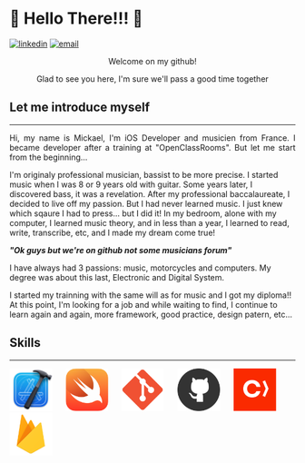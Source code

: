# 👋 Hello There!!! 👋
[![linkedin](https://img.shields.io/badge/linkedin--lightgrey?style=social&logo=linkedin)](https://www.linkedin.com/in/mickael-ruzel/)
[![email](https://img.shields.io/badge/email--lightgrey?style=social&logo=gmail)](mailto:mickael.ruzel@gmail.com)

<p align="center">Welcome on my github!</p>
<p align="center">Glad to see you here, I'm sure we'll pass a good time together</p>

## Let me introduce myself
***

<p align="justify">
Hi, my name is Mickael, I'm iOS Developer and musicien from France. 
I became developer after a training at "OpenClassRooms". But let me start from the beginning...

I'm originaly professional musician, bassist to be more precise. 
I started music when I was 8 or 9 years old with guitar.
Some years later, I discovered bass, it was a revelation.
After my professional baccalaureate, I decided to live off my passion. 
But I had never learned music.
I just knew which sqaure I had to press... but I did it! In my bedroom, alone with my computer, I learned music theory, 
and in less than a year, I learned to read, write, transcribe, etc, 
and I made my dream come true!

**_"Ok guys but we're on github not some musicians forum"_**

I have always had 3 passions: music, motorcycles and computers.
My degree was about this last, Electronic and Digital System.

I started my trainning with the same will as for music and I got my diploma!!
At this point, I'm looking for a job and while waiting to find, I continue to learn again and again, more framework, good practice, design patern, etc...   
</p>

## Skills
***

<img src="./assets/images/xcode.png" width="75" alt="Xcode">
&nbsp;&nbsp;&nbsp;&nbsp;
<img src="./assets/images/swift.png" width="75" alt="Swift">
&nbsp;&nbsp;&nbsp;&nbsp;
<img src="./assets/images/git.png" width="75" alt="Git">
&nbsp;&nbsp;&nbsp;&nbsp;
<img src="./assets/images/github.png" width="75" alt="Github">
&nbsp;&nbsp;&nbsp;&nbsp;
<img src="./assets/images/cocoapod.png" width="75" alt="Cocoapod">
&nbsp;&nbsp;&nbsp;&nbsp;
<img src="./assets/images/firebase.png" width="75" alt="Firebase">








